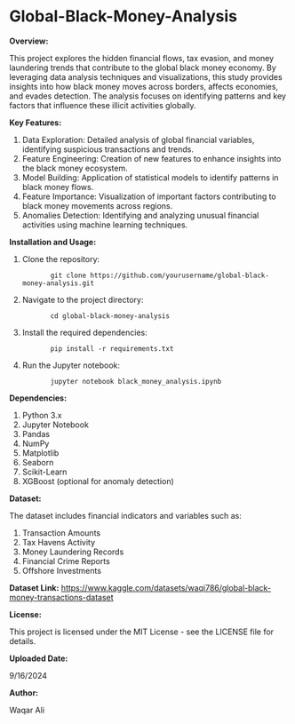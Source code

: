 # Global-Black-Money-Analysis

**Overview:**

This project explores the hidden financial flows, tax evasion, and money laundering trends that contribute to the global black money economy. By leveraging data analysis techniques and visualizations, this study provides insights into how black money moves across borders, affects economies, and evades detection. The analysis focuses on identifying patterns and key factors that influence these illicit activities globally.


**Key Features:**

1. Data Exploration: Detailed analysis of global financial variables, identifying suspicious transactions and trends.
2. Feature Engineering: Creation of new features to enhance insights into the black money ecosystem.
3. Model Building: Application of statistical models to identify patterns in black money flows.
4. Feature Importance: Visualization of important factors contributing to black money movements across regions.
5. Anomalies Detection: Identifying and analyzing unusual financial activities using machine learning techniques.


**Installation and Usage:**

1. Clone the repository:


              git clone https://github.com/yourusername/global-black-money-analysis.git


2. Navigate to the project directory:


              cd global-black-money-analysis


3. Install the required dependencies:


              pip install -r requirements.txt


4. Run the Jupyter notebook:


              jupyter notebook black_money_analysis.ipynb




**Dependencies:**

1. Python 3.x
2. Jupyter Notebook
3. Pandas
4. NumPy
5. Matplotlib
6. Seaborn
7. Scikit-Learn
8. XGBoost (optional for anomaly detection)


**Dataset:**

The dataset includes financial indicators and variables such as:

1. Transaction Amounts
2. Tax Havens Activity
3. Money Laundering Records
4. Financial Crime Reports
5. Offshore Investments


**Dataset Link:** https://www.kaggle.com/datasets/waqi786/global-black-money-transactions-dataset


**License:**

This project is licensed under the MIT License - see the LICENSE file for details.


**Uploaded Date:**

9/16/2024


**Author:**

Waqar Ali
